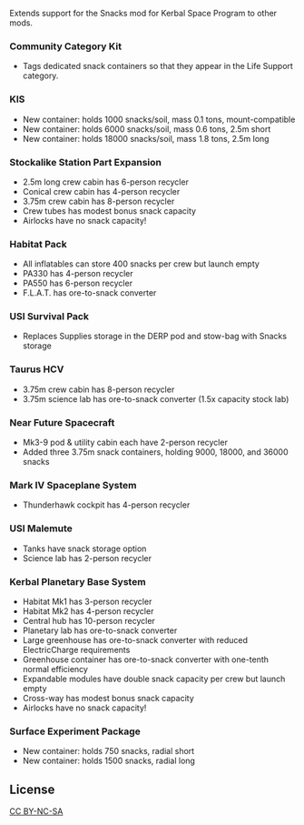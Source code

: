 Extends support for the Snacks mod for Kerbal Space Program to other mods.

### Community Category Kit
- Tags dedicated snack containers so that they appear in the Life Support category.

### KIS
- New container: holds 1000 snacks/soil, mass 0.1 tons, mount-compatible
- New container: holds 6000 snacks/soil, mass 0.6 tons, 2.5m short
- New container: holds 18000 snacks/soil, mass 1.8 tons, 2.5m long

### Stockalike Station Part Expansion
- 2.5m long crew cabin has 6-person recycler
- Conical crew cabin has 4-person recycler
- 3.75m crew cabin has 8-person recycler
- Crew tubes has modest bonus snack capacity
- Airlocks have no snack capacity!

### Habitat Pack
- All inflatables can store 400 snacks per crew but launch empty
- PA330 has 4-person recycler
- PA550 has 6-person recycler
- F.L.A.T. has ore-to-snack converter

### USI Survival Pack
- Replaces Supplies storage in the DERP pod and stow-bag with Snacks storage

### Taurus HCV
- 3.75m crew cabin has 8-person recycler
- 3.75m science lab has ore-to-snack converter (1.5x capacity stock lab)

### Near Future Spacecraft
- Mk3-9 pod & utility cabin each have 2-person recycler
- Added three 3.75m snack containers, holding 9000, 18000, and 36000 snacks

### Mark IV Spaceplane System
- Thunderhawk cockpit has 4-person recycler

### USI Malemute
- Tanks have snack storage option
- Science lab has 2-person recycler

### Kerbal Planetary Base System
- Habitat Mk1 has 3-person recycler
- Habitat Mk2 has 4-person recycler
- Central hub has 10-person recycler
- Planetary lab has ore-to-snack converter
- Large greenhouse has ore-to-snack converter with reduced ElectricCharge requirements
- Greenhouse container has ore-to-snack converter with one-tenth normal efficiency
- Expandable modules have double snack capacity per crew but launch empty
- Cross-way has modest bonus snack capacity
- Airlocks have no snack capacity!

### Surface Experiment Package
- New container: holds 750 snacks, radial short
- New container: holds 1500 snacks, radial long

## License

[CC BY-NC-SA](https://creativecommons.org/licenses/by-nc-sa/4.0/)
